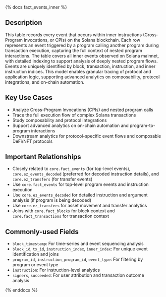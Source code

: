{% docs fact_events_inner %}

## Description
This table records every event that occurs within inner instructions (Cross-Program Invocations, or CPIs) on the Solana blockchain. Each row represents an event triggered by a program calling another program during transaction execution, capturing the full context of nested program interactions. The table covers all inner events observed on Solana mainnet, with detailed indexing to support analysis of deeply nested program flows. Events are uniquely identified by block, transaction, instruction, and inner instruction indices. This model enables granular tracing of protocol and application logic, supporting advanced analytics on composability, protocol integrations, and on-chain automation.

## Key Use Cases
- Analyze Cross-Program Invocations (CPIs) and nested program calls
- Trace the full execution flow of complex Solana transactions
- Study composability and protocol integrations
- Support advanced analytics on on-chain automation and program-to-program interactions
- Downstream analytics for protocol-specific event flows and composable DeFi/NFT protocols

## Important Relationships
- Closely related to `core.fact_events` (for top-level events), `core.ez_events_decoded` (preferred for decoded instruction details), and `core.ez_transfers` (for transfer events)
- Use `core.fact_events` for top-level program events and instruction execution
- Use `core.ez_events_decoded` for detailed instruction and argument analysis (if program is being decoded)
- Use `core.ez_transfers` for asset movement and transfer analytics
- Joins with `core.fact_blocks` for block context and `core.fact_transactions` for transaction context

## Commonly-used Fields
- `block_timestamp`: For time-series and event sequencing analysis
- `block_id`, `tx_id`, `instruction_index`, `inner_index`: For unique event identification and joins
- `program_id`, `instruction_program_id`, `event_type`: For filtering by program or event type
- `instruction`: For instruction-level analytics
- `signers`, `succeeded`: For user attribution and transaction outcome analysis

{% enddocs %} 